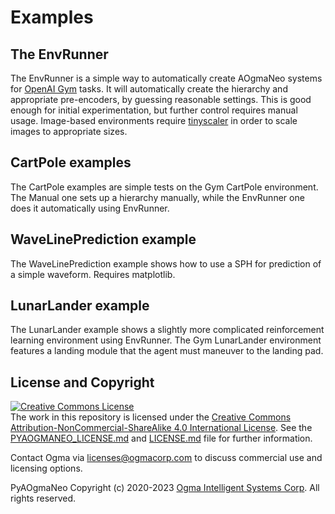 <!---
  PyAOgmaNeo
  Copyright(c) 2020-2023 Ogma Intelligent Systems Corp. All rights reserved.

  This copy of PyAOgmaNeo is licensed to you under the terms described
  in the PYAOGMANEO_LICENSE.md file included in this distribution.
--->

# Examples

## The EnvRunner

The EnvRunner is a simple way to automatically create AOgmaNeo systems for [OpenAI Gym](https://gym.openai.com/) tasks. It will automatically create the hierarchy and appropriate pre-encoders, by guessing reasonable settings. This is good enough for initial experimentation, but further control requires manual usage. Image-based environments require [tinyscaler](https://github.com/Farama-Foundation/TinyScaler) in order to scale images to appropriate sizes.

## CartPole examples

The CartPole examples are simple tests on the Gym CartPole environment. The Manual one sets up a hierarchy manually, while the EnvRunner one does it automatically using EnvRunner.

## WaveLinePrediction example

The WaveLinePrediction example shows how to use a SPH for prediction of a simple waveform. Requires matplotlib.

## LunarLander example

The LunarLander example shows a slightly more complicated reinforcement learning environment using EnvRunner. The Gym LunarLander environment features a landing module that the agent must maneuver to the landing pad.

## License and Copyright

<a rel="license" href="http://creativecommons.org/licenses/by-nc-sa/4.0/"><img alt="Creative Commons License" style="border-width:0" src="https://i.creativecommons.org/l/by-nc-sa/4.0/88x31.png" /></a><br />The work in this repository is licensed under the <a rel="license" href="http://creativecommons.org/licenses/by-nc-sa/4.0/">Creative Commons Attribution-NonCommercial-ShareAlike 4.0 International License</a>. See the  [PYAOGMANEO_LICENSE.md](./PYAOGMANEO_LICENSE.md) and [LICENSE.md](./LICENSE.md) file for further information.

Contact Ogma via licenses@ogmacorp.com to discuss commercial use and licensing options.

PyAOgmaNeo Copyright (c) 2020-2023 [Ogma Intelligent Systems Corp](https://ogmacorp.com). All rights reserved.
